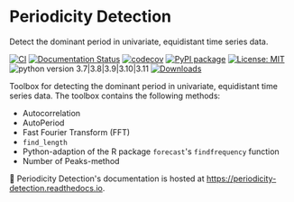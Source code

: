 # Periodicity Detection

Detect the dominant period in univariate, equidistant time series data.

[![CI](https://github.com/CodeLionX/periodicity-detection/actions/workflows/build.yml/badge.svg)](https://github.com/CodeLionX/periodicity-detection/actions/workflows/build.yml)
[![Documentation Status](https://readthedocs.org/projects/periodicity-detection/badge/?version=latest)](https://periodicity-detection.readthedocs.io/en/latest/?badge=latest)
[![codecov](https://codecov.io/gh/CodeLionX/periodicity-detection/branch/main/graph/badge.svg?token=6QXOCY4TS2)](https://codecov.io/gh/CodeLionX/periodicity-detection)
[![PyPI package](https://badge.fury.io/py/periodicity-detection.svg)](https://badge.fury.io/py/periodicity-detection)
[![License: MIT](https://img.shields.io/badge/License-MIT-yellow.svg)](https://opensource.org/licenses/MIT)
![python version 3.7|3.8|3.9|3.10|3.11](https://img.shields.io/badge/python-3.7%20%7C%203.8%20%7C%203.9%20%7C%203.10%20%7C%203.11-blue)
[![Downloads](https://pepy.tech/badge/periodicity-detection)](https://pepy.tech/project/periodicity-detection)

Toolbox for detecting the dominant period in univariate, equidistant time series data.
The toolbox contains the following methods:

- Autocorrelation
- AutoPeriod
- Fast Fourier Transform (FFT)
- `find_length`
- Python-adaption of the R package `forecast`'s `findfrequency` function
- Number of Peaks-method

📖 Periodicity Detection's documentation is hosted at https://periodicity-detection.readthedocs.io.
